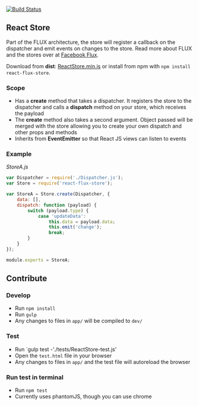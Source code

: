 [![Build Status](https://travis-ci.org/christianalfoni/react-flux-store.svg?branch=master)](https://travis-ci.org/christianalfoni/react-flux-store)

## React Store

Part of the FLUX architecture, the store will register a callback on the dispatcher
and emit events on changes to the store. Read more about FLUX and the stores over at [Facebook Flux](http://facebook.github.io/flux/).

Download from **dist**: [ReactStore.min.js](https://rawgithub.com/christianalfoni/react-flux-store/master/dist/ReactStore.min.js) or install from npm with `npm install react-flux-store`.

### Scope
- Has a **create** method that takes a dispatcher. It registers the store to the dispatcher and calls a **dispatch** method on your store, which receives the payload
- The **create** method also takes a second argument. Object passed will be merged with the store allowing you to create your own dispatch and other props and methods
- Inherits from **EventEmitter** so that React JS views can listen to events

### Example
*StoreA.js*
```javascript
var Dispatcher = require('./Dispatcher.js');
var Store = require('react-flux-store');

var StoreA = Store.create(Dispatcher, {
	data: [],
	dispatch: function (payload) {
		switch (payload.type) {
			case 'updateData':
				this.data = payload.data;
				this.emit('change');
				break;
		}
	}
});

module.exports = StoreA;
```

## Contribute

### Develop
* Run `npm install`
* Run `gulp`
* Any changes to files in `app/` will be compiled to `dev/`

### Test
* Run `gulp test -'./tests/ReactStore-test.js'
* Open the `test.html` file in your browser
* Any changes to files in `app/` and the test file will autoreload the browser

### Run test in terminal
* Run `npm test`
* Currently uses phantomJS, though you can use chrome
